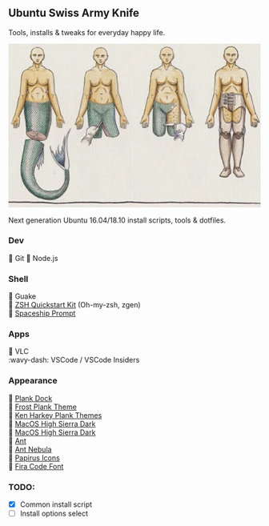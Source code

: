 ## Ubuntu Swiss Army Knife

Tools, installs & tweaks for everyday happy life.

![](assets/pic.jpg)

Next generation Ubuntu 16.04/18.10 install scripts, tools & dotfiles.

### Dev
  :hocho: Git
  :hocho: Node.js

### Shell
  :hocho: Guake<br />
  :hocho: [ZSH Quickstart Kit](https://github.com/unixorn/zsh-quickstart-kit) (Oh-my-zsh, zgen)<br />
  :hocho: [Spaceship Prompt](https://github.com/denysdovhan/spaceship-prompt)<br />

### Apps
  :hocho: VLC<br />
  :wavy-dash: VSCode / VSCode Insiders<br />

### Appearance
  :hocho: [Plank Dock](https://github.com/B00merang-Project/macOS-High-Sierra-Dark)<br />
  :hocho: [Frost Plank Theme](https://github.com/dikiaap/frost-plank-theme)<br />
  :hocho: [Ken Harkey Plank Themes](https://github.com/KenHarkey/plank-themes)<br />
  :hocho: [MacOS High Sierra Dark](https://github.com/B00merang-Project/macOS-High-Sierra-Dark)<br />
  :hocho: [MacOS High Sierra Dark](https://github.com/B00merang-Project/macOS-High-Sierra-Dark)<br />
  :hocho: [Ant](https://github.com/EliverLara/Ant)<br />
  :hocho: [Ant Nebula](https://github.com/EliverLara/Ant-Nebula)<br />
  :hocho: [Papirus Icons](https://github.com/PapirusDevelopmentTeam/papirus-icon-theme)<br />
  :hocho: [Fira Code Font](https://github.com/tonsky/FiraCode)<br />

### TODO:
  - [x] Common install script
  - [ ] Install options select
